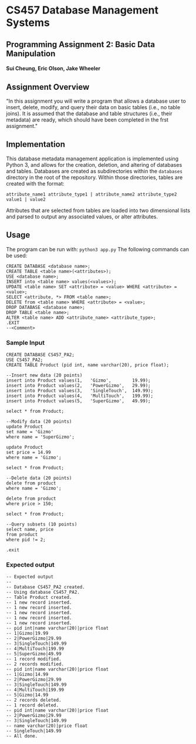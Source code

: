 # CS457 Database Management Systems
## Programming Assignment 2: Basic Data Manipulation
#### Sui Cheung, Eric Olson, Jake Wheeler

## Assignment Overview
"In this assignment you will write a program that allows a database user to insert, delete, modify, and query their data on basic tables (i.e., no table joins). It is assumed that the database and table structures (i.e., their metadata) are ready, which should have been completed in the frst assignment."

## Implementation
This database metadata management application is implemented using Python 3, and allows for the creation, deletion, and altering of databases and tables. Databases are created as subdirectories within the `databases` directory in the root of the repository. Within those directories, tables are created with the format:
```
attribute_name1 attribute_type1 | attribute_name2 attribute_type2
value1 | value2
```
Attributes that are selected from tables are loaded into two dimensional lists and parsed to output any associated values, or alter attributes.

## Usage
The program can be run with: `python3 app.py`
The following commands can be used:
```
CREATE DATABASE <database name>;
CREATE TABLE <table name>(<attributes>);
USE <database name>;
INSERT into <table name> values(<values>);
UPDATE <table name> SET <attribute> = <value> WHERE <attribute> = <value>;
SELECT <attribute, *> FROM <table name>;
DELETE from <table name> WHERE <attribute> = <value>;
DROP DATABASE <database name>;
DROP TABLE <table name>;
ALTER <table name> ADD <attribute_name> <attribute_type>;
.EXIT
--<Comment>
```

### Sample Input
```
CREATE DATABASE CS457_PA2;
USE CS457_PA2;
CREATE TABLE Product (pid int, name varchar(20), price float);

--Insert new data (20 points)
insert into Product values(1,	'Gizmo',      	19.99);
insert into Product values(2,	'PowerGizmo', 	29.99);
insert into Product values(3,	'SingleTouch', 	149.99);
insert into Product values(4,	'MultiTouch', 	199.99);
insert into Product values(5,	'SuperGizmo', 	49.99);

select * from Product;

--Modify data (20 points)
update Product
set name = 'Gizmo'
where name = 'SuperGizmo';

update Product
set price = 14.99
where name = 'Gizmo';

select * from Product;

--Delete data (20 points)
delete from product
where name = 'Gizmo';

delete from product
where price > 150;

select * from Product;

--Query subsets (10 points)
select name, price
from product
where pid != 2;

.exit
```

### Expected output
```
-- Expected output
--
-- Database CS457_PA2 created.
-- Using database CS457_PA2.
-- Table Product created.
-- 1 new record inserted.
-- 1 new record inserted.
-- 1 new record inserted.
-- 1 new record inserted.
-- 1 new record inserted.
-- pid int|name varchar(20)|price float
-- 1|Gizmo|19.99
-- 2|PowerGizmo|29.99
-- 3|SingleTouch|149.99
-- 4|MultiTouch|199.99
-- 5|SuperGizmo|49.99
-- 1 record modified.
-- 2 records modified.
-- pid int|name varchar(20)|price float
-- 1|Gizmo|14.99
-- 2|PowerGizmo|29.99
-- 3|SingleTouch|149.99
-- 4|MultiTouch|199.99
-- 5|Gizmo|14.99
-- 2 records deleted.
-- 1 record deleted.
-- pid int|name varchar(20)|price float
-- 2|PowerGizmo|29.99
-- 3|SingleTouch|149.99
-- name varchar(20)|price float
-- SingleTouch|149.99
-- All done.
```
